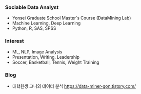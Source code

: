 ### Sociable Data Analyst
* Yonsei Graduate School Master´s Course (DataMining Lab)
* Machine Learning, Deep Learning
* Python, R, SAS, SPSS

### Interest
* ML, NLP, Image Analysis
* Presentation, Writing, Leadership 
* Soccer, Basketball, Tennis, Weight Training

### Blog
* 대학원생 고니의 데이터 분석 https://data-miner-gon.tistory.com/
